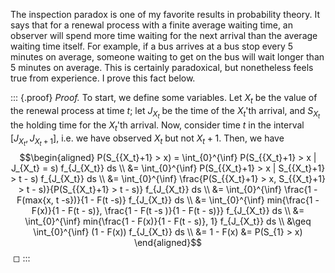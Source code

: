 The inspection paradox is one of my favorite results in probability
theory. It says that for a renewal process with a finite average waiting
time, an observer will spend more time waiting for the next arrival than
the average waiting time itself. For example, if a bus arrives at a bus
stop every 5 minutes on average, someone waiting to get on the bus will
wait longer than 5 minutes on average. This is certainly paradoxical,
but nonetheless feels true from experience. I prove this fact below.

::: {.proof}
*Proof.* To start, we define some variables. Let $X_t$ be the value of
the renewal process at time $t$; let $J_{X_t}$ be the time of the
$X_t$'th arrival, and $S_{X_t}$ the holding time for the $X_t$'th
arrival. Now, consider time $t$ in the interval
$[J_{X_t}, J_{{X_t}+1}]$, i.e. we have observed $X_t$ but not $X_t + 1$.
Then, we have $$\begin{aligned}
    P(S_{{X_t}+1} > x) = \int_{0}^{\inf} P(S_{{X_t}+1} > x | J_{X_t} = s) f_{J_{X_t}} ds \\
    &= \int_{0}^{\inf} P(S_{{X_t}+1} > x | S_{{X_t}+1} > t - s) f_{J_{X_t}} ds \\
    &= \int_{0}^{\inf} \frac{P(S_{{X_t}+1} > x, S_{{X_t}+1} > t - s)}{P(S_{{X_t}+1} > t - s)} f_{J_{X_t}} ds \\
    &= \int_{0}^{\inf} \frac{1 - F(max{x, t -s})}{1 - F(t -s)} f_{J_{X_t}} ds \\
    &= \int_{0}^{\inf} min{\frac{1 - F(x)}{1 - F(t - s)}, \frac{1 - F(t -s )}{1 - F(t - s)}} f_{J_{X_t}} ds \\
    &= \int_{0}^{\inf} min{\frac{1 - F(x)}{1 - F(t - s)}, 1} f_{J_{X_t}} ds \\
    &\geq \int_{0}^{\inf} (1 - F(x)) f_{J_{X_t}} ds \\
    &= 1 - F(x)
    &= P(S_{1} > x)
  \end{aligned}$$ ◻
:::

